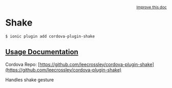 
<a style="float:right;font-size:12px;" href="http://github.com/driftyco/ionic-native/edit/master/src/@ionic-native/plugins/shake/index.ts#L1">
  Improve this doc
</a>

# Shake
<!-- end header block -->

```
$ ionic plugin add cordova-plugin-shake
```

## [Usage Documentation](https://ionicframework.com/docs/v2/native/shake/)

Cordova Repo: [https://github.com/leecrossley/cordova-plugin-shake](https://github.com/leecrossley/cordova-plugin-shake)

<!-- description -->
Handles shake gesture
<!-- end for prop in method.decorators[0].argumentInfo -->
<!-- end content block -->
<!-- end body block -->
